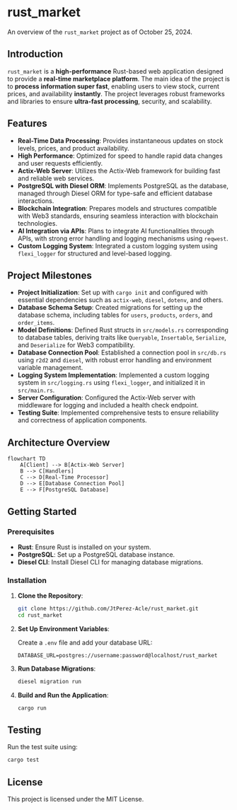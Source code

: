 # rust_market

An overview of the `rust_market` project as of October 25, 2024.

## Introduction

`rust_market` is a **high-performance** Rust-based web application designed to provide a **real-time marketplace platform**. The main idea of the project is to **process information super fast**, enabling users to view stock, current prices, and availability **instantly**. The project leverages robust frameworks and libraries to ensure **ultra-fast processing**, security, and scalability.

## Features

- **Real-Time Data Processing**: Provides instantaneous updates on stock levels, prices, and product availability.
- **High Performance**: Optimized for speed to handle rapid data changes and user requests efficiently.
- **Actix-Web Server**: Utilizes the Actix-Web framework for building fast and reliable web services.
- **PostgreSQL with Diesel ORM**: Implements PostgreSQL as the database, managed through Diesel ORM for type-safe and efficient database interactions.
- **Blockchain Integration**: Prepares models and structures compatible with Web3 standards, ensuring seamless interaction with blockchain technologies.
- **AI Integration via APIs**: Plans to integrate AI functionalities through APIs, with strong error handling and logging mechanisms using `reqwest`.
- **Custom Logging System**: Integrated a custom logging system using `flexi_logger` for structured and level-based logging.

## Project Milestones

- **Project Initialization**: Set up with `cargo init` and configured with essential dependencies such as `actix-web`, `diesel`, `dotenv`, and others.
- **Database Schema Setup**: Created migrations for setting up the database schema, including tables for `users`, `products`, `orders`, and `order_items`.
- **Model Definitions**: Defined Rust structs in `src/models.rs` corresponding to database tables, deriving traits like `Queryable`, `Insertable`, `Serialize`, and `Deserialize` for Web3 compatibility.
- **Database Connection Pool**: Established a connection pool in `src/db.rs` using `r2d2` and `diesel`, with robust error handling and environment variable management.
- **Logging System Implementation**: Implemented a custom logging system in `src/logging.rs` using `flexi_logger`, and initialized it in `src/main.rs`.
- **Server Configuration**: Configured the Actix-Web server with middleware for logging and included a health check endpoint.
- **Testing Suite**: Implemented comprehensive tests to ensure reliability and correctness of application components.

## Architecture Overview

```mermaid
flowchart TD
    A[Client] --> B[Actix-Web Server]
    B --> C[Handlers]
    C --> D[Real-Time Processor]
    D --> E[Database Connection Pool]
    E --> F[PostgreSQL Database]
```

## Getting Started

### Prerequisites

- **Rust**: Ensure Rust is installed on your system.
- **PostgreSQL**: Set up a PostgreSQL database instance.
- **Diesel CLI**: Install Diesel CLI for managing database migrations.

### Installation

1. **Clone the Repository**:

   ```bash
   git clone https://github.com/JtPerez-Acle/rust_market.git
   cd rust_market
   ```

2. **Set Up Environment Variables**:

   Create a `.env` file and add your database URL:

   ```env
   DATABASE_URL=postgres://username:password@localhost/rust_market
   ```

3. **Run Database Migrations**:

   ```bash
   diesel migration run
   ```

4. **Build and Run the Application**:

   ```bash
   cargo run
   ```

## Testing

Run the test suite using:

```bash
cargo test
```

## License

This project is licensed under the MIT License.
